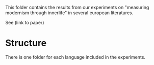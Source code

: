 This folder contains the results from our experiments on "measuring modernism through innerlife" in several european literatures. 

See (link to paper)

# Structure

There is one folder for each language included in the experiments.